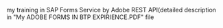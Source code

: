  my training in SAP Forms Service by Adobe REST API(detailed description in "My ADOBE FORMS IN BTP EXPIRIENCE.PDF" file
